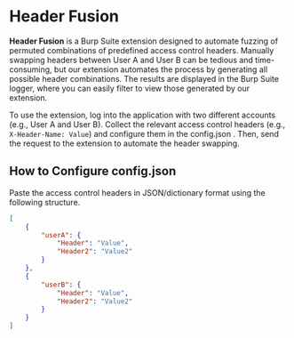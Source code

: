 <h1>Header Fusion</h1>
<p><strong>Header Fusion</strong> is a Burp Suite extension designed to automate fuzzing of permuted combinations of predefined access control headers. Manually swapping headers between User A and User B can be tedious and time-consuming, but our extension automates the process by generating all possible header combinations. The results are displayed in the Burp Suite logger, where you can easily filter to view those generated by our extension.</p>

<p>To use the extension, log into the application with two different accounts (e.g., User A and User B). Collect the relevant access control headers (e.g., <code>X-Header-Name: Value</code>) and configure them in the config.json . Then, send the request to the extension to automate the header swapping.</p>

<h2>How to Configure config.json</h2>

Paste the access control headers in JSON/dictionary format using the following structure.

```json
[
    {
        "userA": {
            "Header": "Value",
            "Header2": "Value2"
        }
    },
    {
        "userB": {
            "Header": "Value",
            "Header2": "Value2"
        }
    }
]
